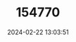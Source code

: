---
title: "154770"
category: "Pariah scotius"
draft: false
date: 2024-02-22 13:03:51
languages:
  English: ["Peppered Goby"]
---